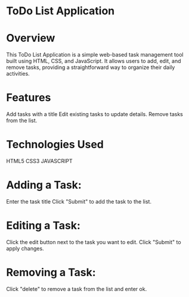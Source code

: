 # ToDo List Application
# Overview
This ToDo List Application is a simple web-based task management tool built using HTML, CSS, and JavaScript. It allows users to add, edit, and remove tasks, providing a straightforward way to organize their daily activities.
# Features
Add tasks with a title 
Edit existing tasks to update details.
Remove tasks from the list.
# Technologies Used
HTML5
CSS3
JAVASCRIPT
# Adding a Task:
Enter the task title
Click "Submit" to add the task to the list.
# Editing a Task:
Click the edit button next to the task you want to edit.
Click "Submit" to apply changes.
# Removing a Task:
Click "delete" to remove a task from the list and enter ok.
